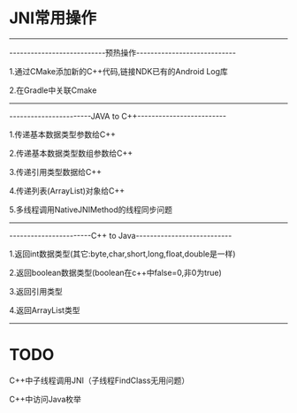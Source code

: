 # JNI常用操作

---

---------------------------预热操作----------------------------

1.通过CMake添加新的C++代码,链接NDK已有的Android Log库

2.在Gradle中关联Cmake

-----------------------------------------------------------------

-----------------------JAVA to C++-------------------------

1.传递基本数据类型参数给C++

2.传递基本数据类型数组参数给C++

3.传递引用类型数据给C++

4.传递列表(ArrayList)对象给C++

5.多线程调用NativeJNIMethod的线程同步问题

------------------------------------------------------------------

-----------------------C++ to Java---------------------------

1.返回int数据类型(其它:byte,char,short,long,float,double是一样)

2.返回boolean数据类型(boolean在c++中false=0,非0为true)

3.返回引用类型

4.返回ArrayList类型

------------------------------------------------------------------

# TODO

C++中子线程调用JNI（子线程FindClass无用问题）

C++中访问Java枚举